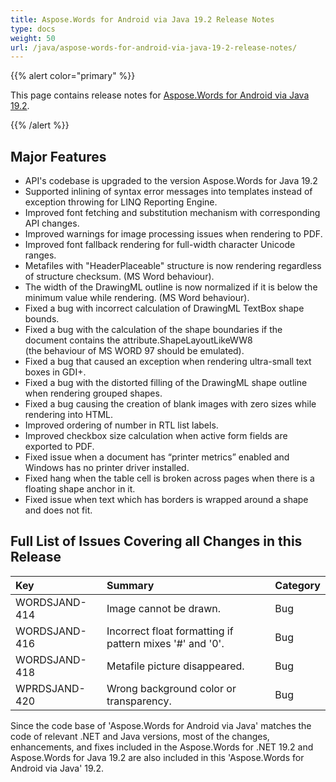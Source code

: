 ```yaml
---
title: Aspose.Words for Android via Java 19.2 Release Notes
type: docs
weight: 50
url: /java/aspose-words-for-android-via-java-19-2-release-notes/
---
```


{{% alert color="primary" %}} 

This page contains release notes for [Aspose.Words for Android via Java 19.2](https://repository.aspose.com/webapp/#/artifacts/browse/tree/General/repo/com/aspose/aspose-words/19.2).

{{% /alert %}} 

## **Major Features**

- API's codebase is upgraded to the version Aspose.Words for Java 19.2
- Supported inlining of syntax error messages into templates instead of exception throwing for LINQ Reporting Engine.
- Improved font fetching and substitution mechanism with corresponding API changes.
- Improved warnings for image processing issues when rendering to PDF.
- Improved font fallback rendering for full-width character Unicode ranges.
- Metafiles with "HeaderPlaceable" structure is now rendering regardless of structure checksum. (MS Word behaviour).
- The width of the DrawingML outline is now normalized if it is below the minimum value while rendering. (MS Word behaviour).
- Fixed a bug with incorrect calculation of DrawingML TextBox shape bounds.
- Fixed a bug with the calculation of the shape boundaries if the document contains the attribute.ShapeLayoutLikeWW8 (the behaviour of MS WORD 97 should be emulated).
- Fixed a bug that caused an exception when rendering ultra-small text boxes in GDI+.
- Fixed a bug with the distorted filling of the DrawingML shape outline when rendering grouped shapes.
- Fixed a bug causing the creation of blank images with zero sizes while rendering into HTML.
- Improved ordering of number in RTL list labels.
- Improved checkbox size calculation when active form fields are exported to PDF.
- Fixed issue when a document has “printer metrics” enabled and Windows has no printer driver installed.
- Fixed hang when the table cell is broken across pages when there is a floating shape anchor in it.
- Fixed issue when text which has borders is wrapped around a shape and does not fit.

## **Full List of Issues Covering all Changes in this Release**

|Key|Summary|Category|
| :- | :- | :- |
|WORDSJAND-414|Image cannot be drawn.|Bug|
|WORDSJAND-416|Incorrect float formatting if pattern mixes '#' and '0'.|Bug|
|WORDSJAND-418|Metafile picture disappeared.|Bug|
|WPRDSJAND-420|Wrong background color or transparency.|Bug|

Since the code base of 'Aspose.Words for Android via Java' matches the code of relevant .NET and Java versions, most of the changes, enhancements, and fixes included in the Aspose.Words for .NET 19.2 and Aspose.Words for Java 19.2 are also included in this 'Aspose.Words for Android via Java' 19.2.
